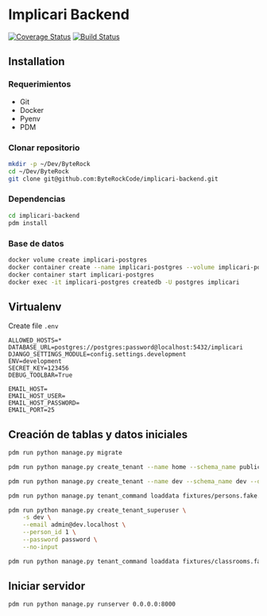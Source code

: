 # Implicari Backend

[![Coverage Status](https://coveralls.io/repos/github/ByteRockCode/implicari-backend/badge.svg?branch=master)](https://coveralls.io/github/ByteRockCode/implicari-backend?branch=master)
[![Build Status](https://travis-ci.org/ByteRockCode/implicari-backend.svg?branch=master)](https://travis-ci.org/ByteRockCode/implicari-backend)


## Installation

### Requerimientos

- Git
- Docker
- Pyenv
- PDM


### Clonar repositorio

```bash
mkdir -p ~/Dev/ByteRock
cd ~/Dev/ByteRock
git clone git@github.com:ByteRockCode/implicari-backend.git
```


### Dependencias

```bash
cd implicari-backend
pdm install
```


### Base de datos

```bash
docker volume create implicari-postgres
docker container create --name implicari-postgres --volume implicari-postgres:/var/lib/postgresql/data -e POSTGRES_PASSWORD=password -p 5432:5432 postgres
docker container start implicari-postgres
docker exec -it implicari-postgres createdb -U postgres implicari
```


## Virtualenv

Create file `.env`

```env
ALLOWED_HOSTS=*
DATABASE_URL=postgres://postgres:password@localhost:5432/implicari
DJANGO_SETTINGS_MODULE=config.settings.development
ENV=development
SECRET_KEY=123456
DEBUG_TOOLBAR=True

EMAIL_HOST=
EMAIL_HOST_USER=
EMAIL_HOST_PASSWORD=
EMAIL_PORT=25
```


## Creación de tablas y datos iniciales


```bash
pdm run python manage.py migrate

pdm run python manage.py create_tenant --name home --schema_name public --domain-domain localhost --domain-is_primary True

pdm run python manage.py create_tenant --name dev --schema_name dev --domain-domain dev.localhost --domain-is_primary False

pdm run python manage.py tenant_command loaddata fixtures/persons.fake.json -s dev

pdm run python manage.py create_tenant_superuser \
    -s dev \
    --email admin@dev.localhost \
    --person_id 1 \
    --password password \
    --no-input

pdm run python manage.py tenant_command loaddata fixtures/classrooms.fake.json -s dev
```


## Iniciar servidor

```
pdm run python manage.py runserver 0.0.0.0:8000
```
